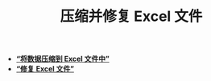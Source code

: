 ﻿---
title: 压缩并修复 Excel 文件
second_title: Documen
type: docs
url: /zh/compress-and-repair-excel-files/
linktitle: 压缩和修复
keywords: Deep file compression vs. Quick compression; Comprehensive file repair vs. Partial repair attempts; Automatic error detection vs. User manual check
description: 通过减小文件大小来优化存储空间并提供修复损坏文件的功能，它确保了数据的完整性和可用性
weight: 100
kwords: 深度文件压缩 vs. 快速压缩；全面文件修复 vs. 部分修复尝试；自动错误检测 vs. 用户手动检查
---
- **[“将数据压缩到 Excel 文件中”](https://docs.aspose.cloud/cells/compress-excel-files/)**
- **[“修复 Excel 文件”](https://docs.aspose.cloud/cells/repair-excel-files/)**
